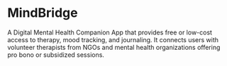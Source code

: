 # MindBridge
A Digital Mental Health Companion App that provides free or low-cost access to therapy, mood tracking, and journaling.  It connects users with volunteer therapists from NGOs and mental health organizations offering pro bono or subsidized sessions.
